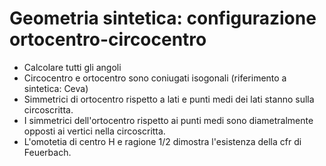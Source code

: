 # Geometria sintetica: configurazione ortocentro-circocentro

- Calcolare tutti gli angoli
- Circocentro e ortocentro sono coniugati isogonali (riferimento a sintetica: Ceva)
- Simmetrici di ortocentro rispetto a lati e punti medi dei lati stanno sulla circoscritta.
- I simmetrici dell'ortocentro rispetto ai punti medi sono diametralmente opposti ai vertici nella circoscritta.
- L'omotetia di centro H e ragione 1/2 dimostra l'esistenza della cfr di Feuerbach.
